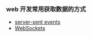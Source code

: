 ### web 开发常用获取数据的方式
- [server-sent events](https://developer.mozilla.org/en-US/docs/Web/API/Server-sent_events)
- [WebSockets](https://developer.mozilla.org/en-US/docs/Web/API/WebSockets_API)


